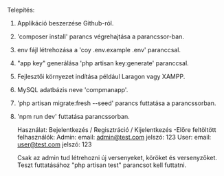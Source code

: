 Telepítés:
1. Applikáció beszerzése Github-ról.
2. 'composer install' parancs végrehajtása a parancssor-ban.
3. env fájl létrehozása a 'coy .env.example .env' paranccsal.
4. "app key" generálása 'php artisan key:generate' paranccsal.
5. Fejlesztői környezet indítása például Laragon vagy XAMPP.
6. MySQL adatbázis neve 'compmanapp'.
7. 'php artisan migrate:fresh --seed' parancs futtatása a parancssorban.
8. 'npm run dev' futtatása parancssorban.

   Használat:
  Bejelentkezés / Regisztráció / Kijelentkezés
	-Előre feltöltött felhasználók:
		Admin:
					email: admin@test.com
					jelszó: 123
		User:
					email: user@test.com
					jelszó: 123

   Csak az admin tud létrehozni új versenyeket, köröket és versenyzőket. Teszt futtatásához "php artisan test" parancsot kell futtatni.

   
